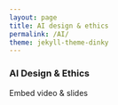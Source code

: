 ```yaml
---
layout: page
title: AI design & ethics
permalink: /AI/
theme: jekyll-theme-dinky
---
```


### AI Design & Ethics

Embed video & slides
